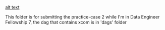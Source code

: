 
[alt text](https://github.com/prsdhatama/iykra/blob/main/Practice%20Case%202/Task2.png?raw=true)

This folder is for submitting the practice-case 2 while I'm in Data Engineer Fellowship 7, the dag that contains xcom is in 'dags' folder
